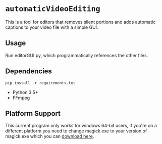 # `automaticVideoEditing`

This is a tool for editors that removes silent portions and adds automatic captions to your video file with a simple GUI.

## Usage

Run editorGUI.py, which programmatically references the other files.

## Dependencies
`pip install -r requirements.txt`
- Python 3.5+
- FFmpeg

## Platform Support
This current program only works for windows 64-bit users, if you're on a different platform you need to change magick.exe to your version of magick.exe which you can [download here](https://imagemagick.org/script/download.php).
